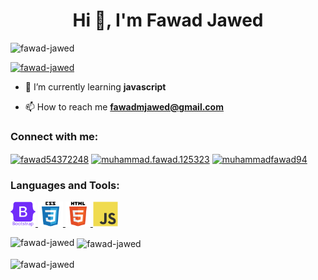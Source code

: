 <h1 align="center">Hi 👋, I'm Fawad Jawed</h1>
<p align="left"> <img src="https://komarev.com/ghpvc/?username=fawad-jawed&label=Profile%20views&color=0e75b6&style=flat" alt="fawad-jawed" /> </p>

<p align="left"> <a href="https://github.com/ryo-ma/github-profile-trophy"><img src="https://github-profile-trophy.vercel.app/?username=fawad-jawed" alt="fawad-jawed" /></a> </p>

- 🌱 I’m currently learning **javascript**

- 📫 How to reach me **fawadmjawed@gmail.com**

<h3 align="left">Connect with me:</h3>
<p align="left">
<a href="https://twitter.com/fawad54372248" target="blank"><img align="center" src="https://raw.githubusercontent.com/rahuldkjain/github-profile-readme-generator/master/src/images/icons/Social/twitter.svg" alt="fawad54372248" height="30" width="40" /></a>
<a href="https://fb.com/muhammad.fawad.125323" target="blank"><img align="center" src="https://raw.githubusercontent.com/rahuldkjain/github-profile-readme-generator/master/src/images/icons/Social/facebook.svg" alt="muhammad.fawad.125323" height="30" width="40" /></a>
<a href="https://instagram.com/muhammadfawad94" target="blank"><img align="center" src="https://raw.githubusercontent.com/rahuldkjain/github-profile-readme-generator/master/src/images/icons/Social/instagram.svg" alt="muhammadfawad94" height="30" width="40" /></a>
</p>

<h3 align="left">Languages and Tools:</h3>
<p align="left"> <a href="https://getbootstrap.com" target="_blank" rel="noreferrer"> <img src="https://raw.githubusercontent.com/devicons/devicon/master/icons/bootstrap/bootstrap-plain-wordmark.svg" alt="bootstrap" width="40" height="40"/> </a> <a href="https://www.w3schools.com/css/" target="_blank" rel="noreferrer"> <img src="https://raw.githubusercontent.com/devicons/devicon/master/icons/css3/css3-original-wordmark.svg" alt="css3" width="40" height="40"/> </a> <a href="https://www.w3.org/html/" target="_blank" rel="noreferrer"> <img src="https://raw.githubusercontent.com/devicons/devicon/master/icons/html5/html5-original-wordmark.svg" alt="html5" width="40" height="40"/> </a> <a href="https://developer.mozilla.org/en-US/docs/Web/JavaScript" target="_blank" rel="noreferrer"> <img src="https://raw.githubusercontent.com/devicons/devicon/master/icons/javascript/javascript-original.svg" alt="javascript" width="40" height="40"/> </a> </p>

<p><img align="left" src="https://github-readme-stats.vercel.app/api/top-langs?username=fawad-jawed&show_icons=true&locale=en&layout=compact" alt="fawad-jawed" /></p>

<p>&nbsp;<img align="center" src="https://github-readme-stats.vercel.app/api?username=fawad-jawed&show_icons=true&locale=en" alt="fawad-jawed" /></p>

<p><img align="center" src="https://github-readme-streak-stats.herokuapp.com/?user=fawad-jawed&" alt="fawad-jawed" /></p>


